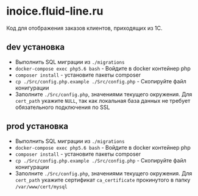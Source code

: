 # inoice.fluid-line.ru

Код для отображения заказов клиентов, приходящих из 1С.

## dev установка
- Выполнить SQL миграции из `./migrations`
- `docker-compose exec php5.6 bash` - Войдите в docker контейнер php
- `composer install` - установите пакеты composer
- `cp ./Src/config.php.example ./Src/config.php` - Скопируйте файл конигурации
- Заполните `./Src/config.php`, значениями текущего окружения. Для `cert_path` укажите `NULL`, так как локальная база данных не требует обязательного подключения по SSL

## prod установка
- Выполнить SQL миграции из `./migrations`
- `docker-compose exec php5.6 bash` - Войдите в docker контейнер php
- `composer install` - установите пакеты composer
- `cp ./Src/config.php.example ./Src/config.php` - Скопируйте файл конигурации
- Заполните `./Src/config.php`, значениями текущего окружения. Для `cert_path` укажите сертификат `ca_certificate` прокинутого в папку `/var/www/cert/mysql`